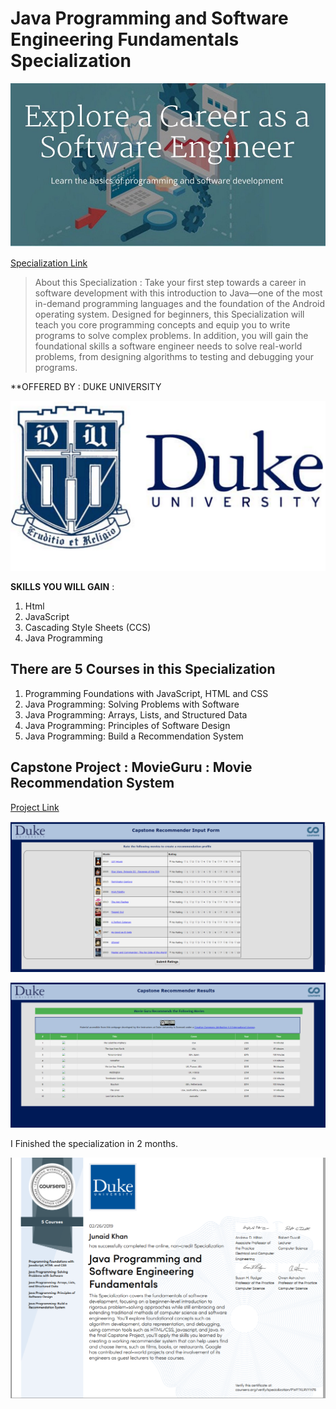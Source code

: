 # Java Programming and Software Engineering Fundamentals Specialization

![image](image.jpg)

[Specialization Link](https://www.coursera.org/specializations/java-programming?)

>About this Specialization :
Take your first step towards a career in software development with this introduction to Java—one of the most in-demand programming languages and the foundation of the Android operating system. Designed for beginners, this Specialization will teach you core programming concepts and equip you to write programs to solve complex problems. In addition, you will gain the foundational skills a software engineer needs to solve real-world problems, from designing algorithms to testing and debugging your programs.


**OFFERED BY : DUKE UNIVERSITY

![duke](duke.png)


**SKILLS YOU WILL GAIN** :
1. Html
2. JavaScript
3. Cascading Style Sheets (CCS)
4. Java Programming

## There are 5 Courses in this Specialization

1. Programming Foundations with JavaScript, HTML and CSS
2. Java Programming: Solving Problems with Software
3. Java Programming: Arrays, Lists, and Structured Data
4. Java Programming: Principles of Software Design
5. Java Programming: Build a Recommendation System



## Capstone Project : MovieGuru : Movie Recommendation System
[Project Link](http://www.dukelearntoprogram.com/capstone/recommender.php?id=4lGpSCQxUMYbIR)

![capstone](capstone1.PNG)

![capstone](capstone2.PNG)



I Finished the specialization in 2 months.



![certificate](certificate.PNG)
